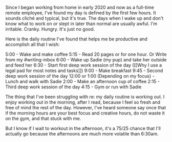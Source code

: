 Since I began working from home in early 2020 and now as a full-time remote employee, I've found my day is defined by the first few hours. It sounds cliché and typical, but it's true. The days when I wake up and don't know what to work on or slept in later than normal are usually awful. I'm irritable. Cranky. Hungry. It's just no good.

Here is the daily routine I've found that helps me be productive and accomplish all that I wish:

5:00 - Wake and make coffee
5:15 - Read 20 pages or for one hour. Or Write from my #writing-inbox 
6:00 - Wake up Sadie (my pup) and take her outside and feed her
6:30 - Start first deep work session of the day ([[Why I use a legal pad for most notes and tasks]])
9:00 - Make breakfast
9:45 - Second deep work session of the day
12:00 or 1:00 (Depending on my focus) - Lunch and walk with Sadie
2:00 - Make an afternoon cup of coffee
2:15 - Third deep work session of the day
4:15 - Gym or run with Sadie

The thing that I've been struggling with re: my daily routine is working out. I enjoy working out in the morning, after I read, because I feel so fresh and free of mind the rest of the day. However, I've heard someone say once that if the morning hours are your best focus and creative hours, do not waste it on the gym, and that stuck with me.

But I know if I wait to workout in the afternoon, it's a 75/25 chance that I'll actually go because the afternoons are much more volatile than 6:30am. 

